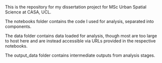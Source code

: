 This is the repository for my dissertation project for MSc Urban Spatial Science at CASA, UCL. 

The notebooks folder contains the code I used for analysis, separated into components.

The data folder contains data loaded for analysis, though most are too large to host here and are instead accessible via URLs provided in the respective notebooks.

The output_data folder contains intermediate outputs from analysis stages.
